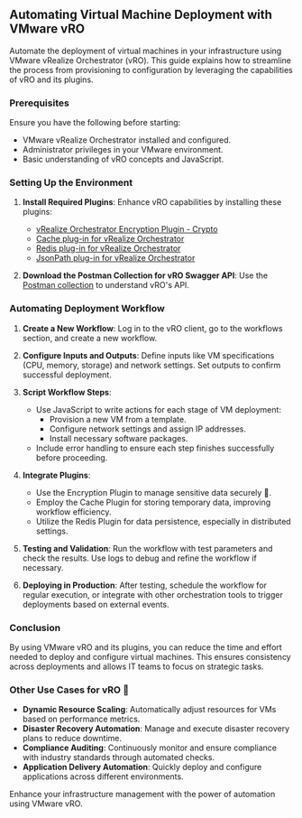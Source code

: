 ## Automating Virtual Machine Deployment with VMware vRO

Automate the deployment of virtual machines in your infrastructure using VMware vRealize Orchestrator (vRO). This guide explains how to streamline the process from provisioning to configuration by leveraging the capabilities of vRO and its plugins.

### Prerequisites

Ensure you have the following before starting:

- VMware vRealize Orchestrator installed and configured.
- Administrator privileges in your VMware environment.
- Basic understanding of vRO concepts and JavaScript.

### Setting Up the Environment

1. **Install Required Plugins**: Enhance vRO capabilities by installing these plugins:
   - [vRealize Orchestrator Encryption Plugin - Crypto](https://github.com/vmware/o11n-plugin-crypto)
   - [Cache plug-in for vRealize Orchestrator](https://github.com/dimitrovvlado/o11n-plugin-cache)
   - [Redis plug-in for vRealize Orchestrator](https://github.com/dimitrovvlado/o11n-plugin-redis)
   - [JsonPath plug-in for vRealize Orchestrator](https://cloudadvisors.net/2016/05/09/new-orchestrator-jsonpath-plugin/)

2. **Download the Postman Collection for vRO Swagger API**: Use the [Postman collection](https://github.com/imtrinity94/vmware_vro/blob/d887ed9a534ff2eda68d19475aa8fffae6048608/vRealize%20Orchestrator%20Server%20API_8.3.postman_collection.json) to understand vRO's API.

### Automating Deployment Workflow

1. **Create a New Workflow**: Log in to the vRO client, go to the workflows section, and create a new workflow.

2. **Configure Inputs and Outputs**: Define inputs like VM specifications (CPU, memory, storage) and network settings. Set outputs to confirm successful deployment.

3. **Script Workflow Steps**:
   - Use JavaScript to write actions for each stage of VM deployment:
     - Provision a new VM from a template.
     - Configure network settings and assign IP addresses.
     - Install necessary software packages.
   - Include error handling to ensure each step finishes successfully before proceeding.

4. **Integrate Plugins**:
   - Use the Encryption Plugin to manage sensitive data securely 🔐.
   - Employ the Cache Plugin for storing temporary data, improving workflow efficiency.
   - Utilize the Redis Plugin for data persistence, especially in distributed settings.

5. **Testing and Validation**: Run the workflow with test parameters and check the results. Use logs to debug and refine the workflow if necessary.

6. **Deploying in Production**: After testing, schedule the workflow for regular execution, or integrate with other orchestration tools to trigger deployments based on external events.

### Conclusion

By using VMware vRO and its plugins, you can reduce the time and effort needed to deploy and configure virtual machines. This ensures consistency across deployments and allows IT teams to focus on strategic tasks.

### Other Use Cases for vRO 📌

- **Dynamic Resource Scaling**: Automatically adjust resources for VMs based on performance metrics.
- **Disaster Recovery Automation**: Manage and execute disaster recovery plans to reduce downtime.
- **Compliance Auditing**: Continuously monitor and ensure compliance with industry standards through automated checks.
- **Application Delivery Automation**: Quickly deploy and configure applications across different environments.

Enhance your infrastructure management with the power of automation using VMware vRO.